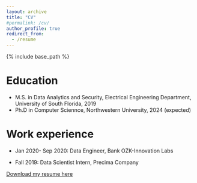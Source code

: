 ```yaml
---
layout: archive
title: "CV"
#permalink: /cv/
author_profile: true
redirect_from:
  - /resume
---
```


{% include base_path %}

Education
======
* M.S. in Data Analytics and Security, Electrical Engineering Department, University of South Florida, 2019
* Ph.D in Computer Sciennce, Northwestern University, 2024 (expected)

Work experience
======
* Jan 2020- Sep 2020: Data Engineer, Bank OZK-Innovation Labs

* Fall 2019: Data Scientist Intern, Precima Company

  
  
[Download my resume here](http://farzadsh9339.github.io/files/resume.pdf)

